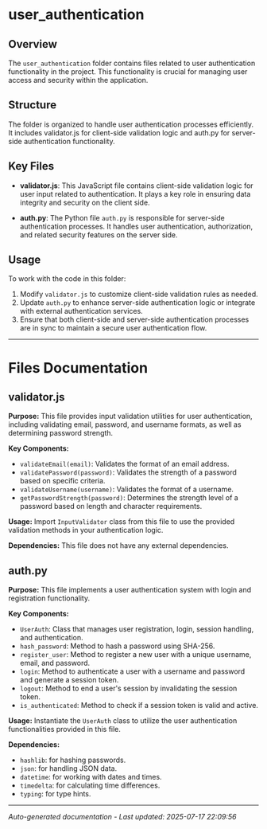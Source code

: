 # user_authentication

## Overview
The `user_authentication` folder contains files related to user authentication functionality in the project. This functionality is crucial for managing user access and security within the application.

## Structure
The folder is organized to handle user authentication processes efficiently. It includes validator.js for client-side validation logic and auth.py for server-side authentication functionality.

## Key Files
- **validator.js**: This JavaScript file contains client-side validation logic for user input related to authentication. It plays a key role in ensuring data integrity and security on the client side.
  
- **auth.py**: The Python file `auth.py` is responsible for server-side authentication processes. It handles user authentication, authorization, and related security features on the server side.

## Usage
To work with the code in this folder:
1. Modify `validator.js` to customize client-side validation rules as needed.
2. Update `auth.py` to enhance server-side authentication logic or integrate with external authentication services.
3. Ensure that both client-side and server-side authentication processes are in sync to maintain a secure user authentication flow.

---

# Files Documentation

## validator.js

**Purpose:** This file provides input validation utilities for user authentication, including validating email, password, and username formats, as well as determining password strength.

**Key Components:**
- `validateEmail(email)`: Validates the format of an email address.
- `validatePassword(password)`: Validates the strength of a password based on specific criteria.
- `validateUsername(username)`: Validates the format of a username.
- `getPasswordStrength(password)`: Determines the strength level of a password based on length and character requirements.

**Usage:** Import `InputValidator` class from this file to use the provided validation methods in your authentication logic.

**Dependencies:** This file does not have any external dependencies.

## auth.py

**Purpose:** This file implements a user authentication system with login and registration functionality.

**Key Components:**
- `UserAuth`: Class that manages user registration, login, session handling, and authentication.
- `hash_password`: Method to hash a password using SHA-256.
- `register_user`: Method to register a new user with a unique username, email, and password.
- `login`: Method to authenticate a user with a username and password and generate a session token.
- `logout`: Method to end a user's session by invalidating the session token.
- `is_authenticated`: Method to check if a session token is valid and active.

**Usage:** Instantiate the `UserAuth` class to utilize the user authentication functionalities provided in this file.

**Dependencies:** 
- `hashlib`: for hashing passwords.
- `json`: for handling JSON data.
- `datetime`: for working with dates and times.
- `timedelta`: for calculating time differences.
- `typing`: for type hints.

---
*Auto-generated documentation - Last updated: 2025-07-17 22:09:56*

